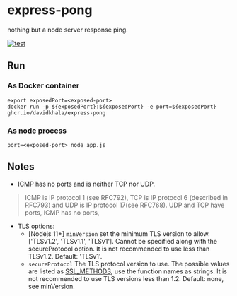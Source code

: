 # express-pong
nothing but a node server response ping.

[![test](https://github.com/davidkhala/express-pong/actions/workflows/pong.yml/badge.svg)](https://github.com/davidkhala/express-pong/actions/workflows/pong.yml)

## Run

### As Docker container
``` 
export exposedPort=<exposed-port>
docker run -p ${exposedPort}:${exposedPort} -e port=${exposedPort} ghcr.io/davidkhala/express-pong
```
### As node process
`port=<exposed-port> node app.js`

## Notes
- ICMP has no ports and is neither TCP nor UDP. 
> ICMP is IP protocol 1 (see RFC792), TCP is IP protocol 6 (described in RFC793) and UDP is IP protocol 17(see RFC768). 
UDP and TCP have ports, ICMP has no ports,
- TLS options:
   - [Nodejs 11+] `minVersion` set the minimum TLS version to allow. ['TLSv1.2', 'TLSv1.1', 'TLSv1']. Cannot be specified along with the secureProtocol option. It is not recommended to use less than TLSv1.2. Default: 'TLSv1'.
   - `secureProtocol` The TLS protocol version to use. The possible values are listed as [SSL_METHODS](https://www.openssl.org/docs/man1.1.0/man7/ssl.html#Dealing-with-Protocol-Methods), use the function names as strings. It is not recommended to use TLS versions less than 1.2. Default: none, see minVersion.
 

